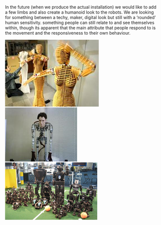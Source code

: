 In the future (when we produce the actual installation) we would like to add a few limbs and also create a humanoid look to the robots. We are looking for something between a techy, maker, digital look but still with a ‘rounded’ human sensitivity. something people can still relate to and see themselves within, though its apparent that the main attribute that people respond to is the movement and the responsiveness to their own behaviour. 

![Example Image](../project_images/robot0.png?raw=true "Example Image")
![Example Image](../project_images/robot1.png?raw=true "Example Image")
![Example Image](../project_images/robot2.png?raw=true "Example Image")
